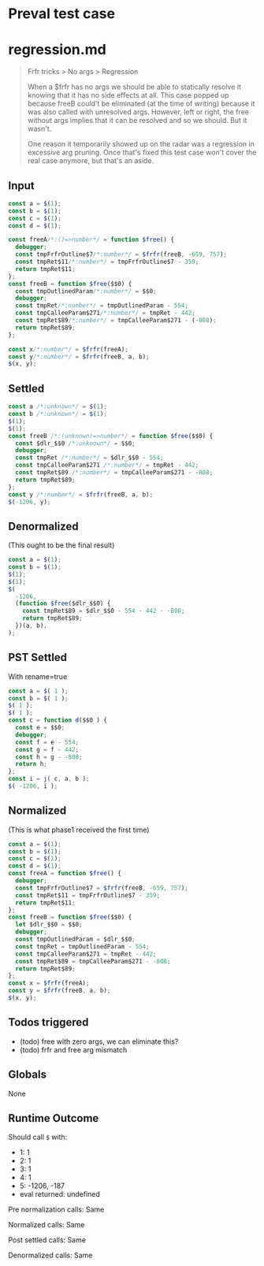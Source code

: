 # Preval test case

# regression.md

> Frfr tricks > No args > Regression
>
> When a $frfr has no args we should be able to statically resolve it
> knowing that it has no side effects at all.
> This case popped up because freeB could't be eliminated (at the time 
> of writing) because it was also called with unresolved args.
> However, left or right, the free without args implies that it can be
> resolved and so we should. But it wasn't.
>
> One reason it temporarily showed up on the radar was a regression in
> excessive arg pruning. Once that's fixed this test case won't cover
> the real case anymore, but that's an aside.

## Input

`````js filename=intro
const a = $(1);
const b = $(1);
const c = $(1);
const d = $(1);

const freeA/*:()=>number*/ = function $free() {
  debugger;
  const tmpFrfrOutline$7/*:number*/ = $frfr(freeB, -659, 757);
  const tmpRet$11/*:number*/ = tmpFrfrOutline$7 - 359;
  return tmpRet$11;
};
const freeB = function $free($$0) {
  const tmpOutlinedParam/*:number*/ = $$0;
  debugger;
  const tmpRet/*:number*/ = tmpOutlinedParam - 554;
  const tmpCalleeParam$271/*:number*/ = tmpRet - 442;
  const tmpRet$89/*:number*/ = tmpCalleeParam$271 - (-808);
  return tmpRet$89;
};

const x/*:number*/ = $frfr(freeA);
const y/*:number*/ = $frfr(freeB, a, b);
$(x, y);
`````


## Settled


`````js filename=intro
const a /*:unknown*/ = $(1);
const b /*:unknown*/ = $(1);
$(1);
$(1);
const freeB /*:(unknown)=>number*/ = function $free($$0) {
  const $dlr_$$0 /*:unknown*/ = $$0;
  debugger;
  const tmpRet /*:number*/ = $dlr_$$0 - 554;
  const tmpCalleeParam$271 /*:number*/ = tmpRet - 442;
  const tmpRet$89 /*:number*/ = tmpCalleeParam$271 - -808;
  return tmpRet$89;
};
const y /*:number*/ = $frfr(freeB, a, b);
$(-1206, y);
`````


## Denormalized
(This ought to be the final result)

`````js filename=intro
const a = $(1);
const b = $(1);
$(1);
$(1);
$(
  -1206,
  (function $free($dlr_$$0) {
    const tmpRet$89 = $dlr_$$0 - 554 - 442 - -808;
    return tmpRet$89;
  })(a, b),
);
`````


## PST Settled
With rename=true

`````js filename=intro
const a = $( 1 );
const b = $( 1 );
$( 1 );
$( 1 );
const c = function d($$0 ) {
  const e = $$0;
  debugger;
  const f = e - 554;
  const g = f - 442;
  const h = g - -808;
  return h;
};
const i = j( c, a, b );
$( -1206, i );
`````


## Normalized
(This is what phase1 received the first time)

`````js filename=intro
const a = $(1);
const b = $(1);
const c = $(1);
const d = $(1);
const freeA = function $free() {
  debugger;
  const tmpFrfrOutline$7 = $frfr(freeB, -659, 757);
  const tmpRet$11 = tmpFrfrOutline$7 - 359;
  return tmpRet$11;
};
const freeB = function $free($$0) {
  let $dlr_$$0 = $$0;
  debugger;
  const tmpOutlinedParam = $dlr_$$0;
  const tmpRet = tmpOutlinedParam - 554;
  const tmpCalleeParam$271 = tmpRet - 442;
  const tmpRet$89 = tmpCalleeParam$271 - -808;
  return tmpRet$89;
};
const x = $frfr(freeA);
const y = $frfr(freeB, a, b);
$(x, y);
`````


## Todos triggered


- (todo) free with zero args, we can eliminate this?
- (todo) frfr and free arg mismatch


## Globals


None


## Runtime Outcome


Should call `$` with:
 - 1: 1
 - 2: 1
 - 3: 1
 - 4: 1
 - 5: -1206, -187
 - eval returned: undefined

Pre normalization calls: Same

Normalized calls: Same

Post settled calls: Same

Denormalized calls: Same
